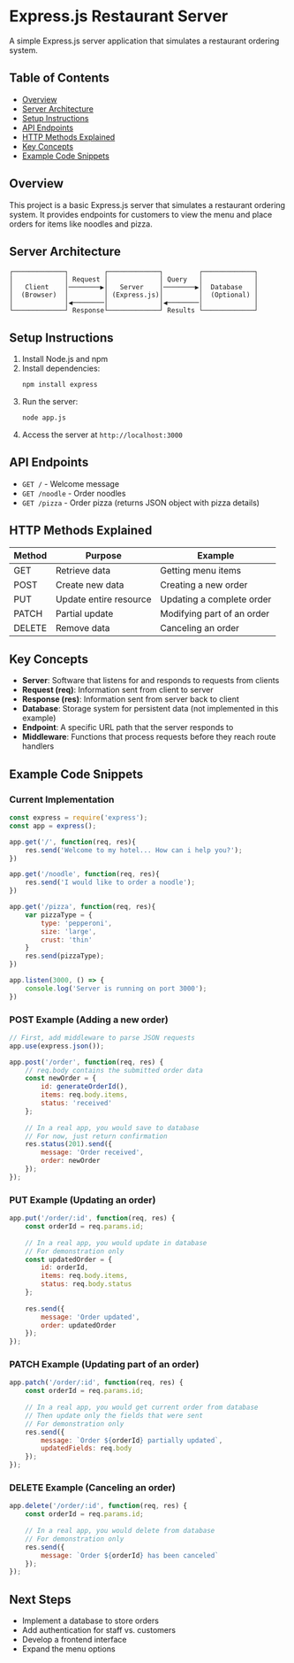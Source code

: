 # Express.js Restaurant Server

A simple Express.js server application that simulates a restaurant ordering system.

## Table of Contents
- [Overview](#overview)
- [Server Architecture](#server-architecture)
- [Setup Instructions](#setup-instructions)
- [API Endpoints](#api-endpoints)
- [HTTP Methods Explained](#http-methods-explained)
- [Key Concepts](#key-concepts)
- [Example Code Snippets](#example-code-snippets)

## Overview

This project is a basic Express.js server that simulates a restaurant ordering system. It provides endpoints for customers to view the menu and place orders for items like noodles and pizza.

## Server Architecture

```
┌─────────────┐         ┌─────────────┐         ┌─────────────┐
│             │ Request │             │ Query   │             │
│   Client    │────────▶│   Server    │────────▶│  Database   │
│  (Browser)  │         │ (Express.js)│         │  (Optional) │
│             │◀────────│             │◀────────│             │
└─────────────┘ Response└─────────────┘ Results └─────────────┘
```

## Setup Instructions

1. Install Node.js and npm
2. Install dependencies:
   ```bash
   npm install express
   ```
3. Run the server:
   ```bash
   node app.js
   ```
4. Access the server at `http://localhost:3000`

## API Endpoints

- `GET /` - Welcome message
- `GET /noodle` - Order noodles
- `GET /pizza` - Order pizza (returns JSON object with pizza details)

## HTTP Methods Explained

| Method | Purpose | Example |
|--------|---------|---------|
| GET    | Retrieve data | Getting menu items |
| POST   | Create new data | Creating a new order |
| PUT    | Update entire resource | Updating a complete order |
| PATCH  | Partial update | Modifying part of an order |
| DELETE | Remove data | Canceling an order |

## Key Concepts

- **Server**: Software that listens for and responds to requests from clients
- **Request (req)**: Information sent from client to server
- **Response (res)**: Information sent from server back to client
- **Database**: Storage system for persistent data (not implemented in this example)
- **Endpoint**: A specific URL path that the server responds to
- **Middleware**: Functions that process requests before they reach route handlers

## Example Code Snippets

### Current Implementation

```javascript
const express = require('express');
const app = express();

app.get('/', function(req, res){
    res.send('Welcome to my hotel... How can i help you?');
})

app.get('/noodle', function(req, res){
    res.send('I would like to order a noodle');
})

app.get('/pizza', function(req, res){
    var pizzaType = {
        type: 'pepperoni',
        size: 'large',
        crust: 'thin'
    }
    res.send(pizzaType);
})

app.listen(3000, () => {
    console.log('Server is running on port 3000');
})
```

### POST Example (Adding a new order)

```javascript
// First, add middleware to parse JSON requests
app.use(express.json());

app.post('/order', function(req, res) {
    // req.body contains the submitted order data
    const newOrder = {
        id: generateOrderId(),
        items: req.body.items,
        status: 'received'
    };
    
    // In a real app, you would save to database
    // For now, just return confirmation
    res.status(201).send({
        message: 'Order received',
        order: newOrder
    });
});
```

### PUT Example (Updating an order)

```javascript
app.put('/order/:id', function(req, res) {
    const orderId = req.params.id;
    
    // In a real app, you would update in database
    // For demonstration only
    const updatedOrder = {
        id: orderId,
        items: req.body.items,
        status: req.body.status
    };
    
    res.send({
        message: 'Order updated',
        order: updatedOrder
    });
});
```

### PATCH Example (Updating part of an order)

```javascript
app.patch('/order/:id', function(req, res) {
    const orderId = req.params.id;
    
    // In a real app, you would get current order from database
    // Then update only the fields that were sent
    // For demonstration only
    res.send({
        message: `Order ${orderId} partially updated`,
        updatedFields: req.body
    });
});
```

### DELETE Example (Canceling an order)

```javascript
app.delete('/order/:id', function(req, res) {
    const orderId = req.params.id;
    
    // In a real app, you would delete from database
    // For demonstration only
    res.send({
        message: `Order ${orderId} has been canceled`
    });
});
```

## Next Steps

- Implement a database to store orders
- Add authentication for staff vs. customers
- Develop a frontend interface
- Expand the menu options